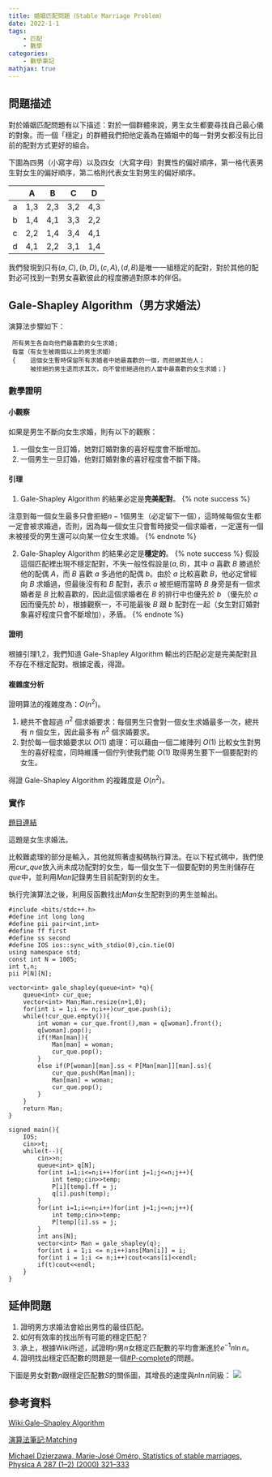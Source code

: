 ```yaml
---
title: 婚姻匹配問題（Stable Marriage Problem）
date: 2022-1-1
tags: 
    - 匹配
    - 數學
categories:
    - 數學筆記
mathjax: true
---
```


## 問題描述

對於婚姻匹配問題有以下描述：對於一個群體來說，男生女生都要尋找自己最心儀的對象。而一個「穩定」的群體我們把他定義為在婚姻中的每一對男女都沒有比目前的配對方式更好的組合。

下圖為四男（小寫字母）以及四女（大寫字母）對異性的偏好順序，第一格代表男生對女生的偏好順序，第二格則代表女生對男生的偏好順序。
<!--more-->
|     |  A  |  B  |  C  |  D  |
| :---: |:---:|:---:|:---:|:---:|
| a   | 1,3 | 2,3 | 3,2 | 4,3 |
| b   | 1,4 | 4,1 | 3,3 | 2,2 |
| c   | 2,2 | 1,4 | 3,4 | 4,1 |
| d   | 4,1 | 2,2 | 3,1 | 1,4 |

我們發現到只有$(a,C),(b,D),(c,A),(d,B)$是唯一一組穩定的配對，對於其他的配對必可找到一對男女喜歡彼此的程度勝過對原本的伴侶。

## Gale-Shapley Algorithm（男方求婚法）

演算法步驟如下：

```
 所有男生各自向他們最喜歡的女生求婚;
 每當（有女生被兩個以上的男生求婚）
 {    這個女生暫時保留所有求婚者中她最喜歡的一個，而拒絕其他人；
      被拒絕的男生退而求其次，向不曾拒絕過他的人當中最喜歡的女生求婚；}
```

### 數學證明

#### 小觀察

如果是男生不斷向女生求婚，則有以下的觀察：

1. 一個女生一旦訂婚，她對訂婚對象的喜好程度會不斷增加。
2. 一個男生一旦訂婚，他對訂婚對象的喜好程度會不斷下降。

#### 引理

1. Gale-Shapley Algorithm 的結果必定是**完美配對**。
{% note success %}

注意到每一個女生最多只會拒絕$n-1$個男生（必定留下一個），這時候每個女生都一定會被求婚過，否則，因為每一個女生只會暫時接受一個求婚者，一定還有一個未被接受的男生還可以向某一位女生求婚。
{% endnote %}

2. Gale-Shapley Algorithm 的結果必定是**穩定的**。
{% note success %}
假設這個匹配裡出現不穩定配對，不失一般性假設是$(a,B)$，其中 $a$ 喜歡 $B$ 勝過於他的配偶 $A$，而 $B$ 喜歡 $a$ 多過他的配偶 $b$。由於 $a$ 比較喜歡 $B$，他必定曾經向 $B$ 求婚過，但最後沒有和 $B$ 配對，表示 $a$ 被拒絕而當時 $B$ 身旁是有一個求婚者是 $B$ 比較喜歡的，因此這個求婚者在 $B$ 的排行中也優先於 $b$ （優先於 $a$ 因而優先於 $b$），根據觀察一，不可能最後 $B$ 跟 $b$ 配對在一起（女生對訂婚對象喜好程度只會不斷增加），矛盾。
{% endnote %}

#### 證明

根據引理1,2，我們知道 Gale-Shapley Algorithm 輸出的匹配必定是完美配對且不存在不穩定配對。根據定義，得證。

#### 複雜度分析

證明算法的複雜度為：$O(n^2)$。

1. 總共不會超過 $n^2$ 個求婚要求：每個男生只會對一個女生求婚最多一次，總共有 $n$ 個女生，因此最多有 $n^2$ 個求婚要求。
2. 對於每一個求婚要求以 $O(1)$ 處理：可以藉由一個二維陣列 $O(1)$ 比較女生對男生的喜好程度，同時維護一個佇列使我們能 $O(1)$ 取得男生要下一個要配對的女生。

得證 Gale-Shapley Algorithm 的複雜度是 $O(n^2)$。

### 實作

[題目連結](https://onlinejudge.org/index.php?option=com_onlinejudge&Itemid=8&page=show_problem&problem=3616)

這題是女生求婚法。

比較難處理的部分是輸入，其他就照著虛擬碼執行算法。在以下程式碼中，我們使用*cur_que*放入尚未成功配對的女生，每一個女生下一個要配對的男生則儲存在*que*中，並利用*Man*記錄男生目前配對到的女生。

執行完演算法之後，利用反函數找出*Man*女生配對到的男生並輸出。

```cpp=
#include <bits/stdc++.h>
#define int long long
#define pii pair<int,int>
#define ff first
#define ss second
#define IOS ios::sync_with_stdio(0),cin.tie(0)
using namespace std;
const int N = 1005;
int t,n;
pii P[N][N];

vector<int> gale_shapley(queue<int> *q){
    queue<int> cur_que;
    vector<int> Man;Man.resize(n+1,0);
    for(int i = 1;i <= n;i++)cur_que.push(i);
    while(!cur_que.empty()){
        int woman = cur_que.front(),man = q[woman].front();
        q[woman].pop();
        if(!Man[man]){
            Man[man] = woman;
            cur_que.pop();
        }
        else if(P[woman][man].ss < P[Man[man]][man].ss){
            cur_que.push(Man[man]);
            Man[man] = woman;
            cur_que.pop();
        }
    }
    return Man;
}

signed main(){
    IOS;
    cin>>t;
    while(t--){
        cin>>n;
        queue<int> q[N];
        for(int i=1;i<=n;i++)for(int j=1;j<=n;j++){
            int temp;cin>>temp;
            P[i][temp].ff = j;
            q[i].push(temp);
        }
        for(int i=1;i<=n;i++)for(int j=1;j<=n;j++){
            int temp;cin>>temp;
            P[temp][i].ss = j;
        }
        int ans[N];
        vector<int> Man = gale_shapley(q);
        for(int i = 1;i <= n;i++)ans[Man[i]] = i;
        for(int i = 1;i <= n;i++)cout<<ans[i]<<endl;
        if(t)cout<<endl;
    }
}
```

## 延伸問題

1. 證明男方求婚法會給出男性的最佳匹配。
2. 如何有效率的找出所有可能的穩定匹配？
3. 承上，根據Wiki所述，試證明$n$男$n$女穩定匹配數的平均會漸進於$e^{-1}n\ln n$。
4. 證明找出穩定匹配數的問題是一個[#P-complete](https://en.wikipedia.org/wiki/%E2%99%AFP-complete)的問題。

下圖是男女對數$n$跟穩定匹配數$S$的關係圖，其增長的速度與$n\ln n$同級：
![](https://i.imgur.com/phjJi3v.png)

## 參考資料

[Wiki:Gale–Shapley Algorithm](https://en.wikipedia.org/wiki/Gale%E2%80%93Shapley_algorithm)

[演算法筆記:Matching](https://web.ntnu.edu.tw/~algo/Matching2.html)

[Michael Dzierzawa, Marie-José Oméro, Statistics of stable marriages, Physica A 287 (1–2) (2000) 321–333](https://ur.booksc.eu/book/4740030/49e7a5)
